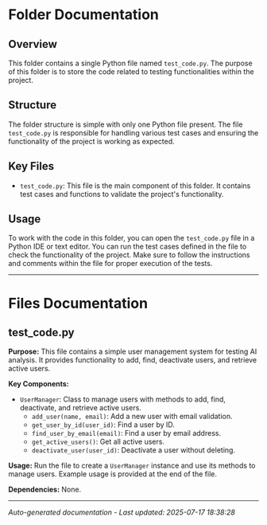 # Folder Documentation

## Overview
This folder contains a single Python file named `test_code.py`. The purpose of this folder is to store the code related to testing functionalities within the project.

## Structure
The folder structure is simple with only one Python file present. The file `test_code.py` is responsible for handling various test cases and ensuring the functionality of the project is working as expected.

## Key Files
- `test_code.py`: This file is the main component of this folder. It contains test cases and functions to validate the project's functionality.

## Usage
To work with the code in this folder, you can open the `test_code.py` file in a Python IDE or text editor. You can run the test cases defined in the file to check the functionality of the project. Make sure to follow the instructions and comments within the file for proper execution of the tests.

---

# Files Documentation

## test_code.py

**Purpose:** This file contains a simple user management system for testing AI analysis. It provides functionality to add, find, deactivate users, and retrieve active users.

**Key Components:**
- `UserManager`: Class to manage users with methods to add, find, deactivate, and retrieve active users.
  - `add_user(name, email)`: Add a new user with email validation.
  - `get_user_by_id(user_id)`: Find a user by ID.
  - `find_user_by_email(email)`: Find a user by email address.
  - `get_active_users()`: Get all active users.
  - `deactivate_user(user_id)`: Deactivate a user without deleting.

**Usage:** Run the file to create a `UserManager` instance and use its methods to manage users. Example usage is provided at the end of the file.

**Dependencies:** None.

---
*Auto-generated documentation - Last updated: 2025-07-17 18:38:28*
